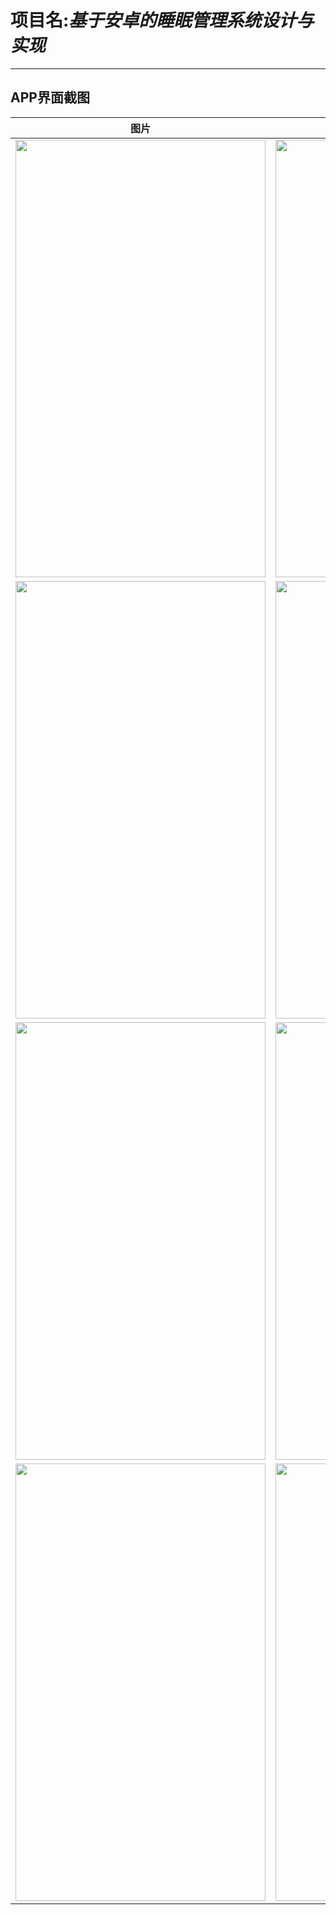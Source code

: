 # 项目名:*基于安卓的睡眠管理系统设计与实现* 
***   
## APP界面截图
|   图片        |    图片    |
| ------------  | ---------- |
| <img src="https://github.com/rlfxh-jpg/mygit/blob/master/%E5%BE%AE%E4%BF%A1%E5%9B%BE%E7%89%87_20220603215013.jpg" width="400" height="700"/> | <img src="https://github.com/rlfxh-jpg/mygit/blob/master/%E5%BE%AE%E4%BF%A1%E5%9B%BE%E7%89%87_20220603215022.jpg" width="400" height="700"/>  | 
| <img src="https://github.com/rlfxh-jpg/mygit/blob/master/%E5%BE%AE%E4%BF%A1%E5%9B%BE%E7%89%87_20220603215036.jpg" width="400" height="700"/> | <img src="https://github.com/rlfxh-jpg/mygit/blob/master/%E5%BE%AE%E4%BF%A1%E5%9B%BE%E7%89%87_20220603215040.jpg" width="400" height="700"/>  |
| <img src="https://github.com/rlfxh-jpg/mygit/blob/master/%E5%BE%AE%E4%BF%A1%E5%9B%BE%E7%89%87_20220603215044.jpg" width="400" height="700"/> | <img src="https://github.com/rlfxh-jpg/mygit/blob/master/%E5%BE%AE%E4%BF%A1%E5%9B%BE%E7%89%87_20220603215053.jpg" width="400" height="700"/>  |
| <img src="https://github.com/rlfxh-jpg/mygit/blob/master/%E5%BE%AE%E4%BF%A1%E5%9B%BE%E7%89%87_20220603215059.jpg" width="400" height="700"/> | <img src="https://github.com/rlfxh-jpg/mygit/blob/master/%E5%BE%AE%E4%BF%A1%E5%9B%BE%E7%89%87_20220603215106.jpg" width="400" height="700"/>  |






